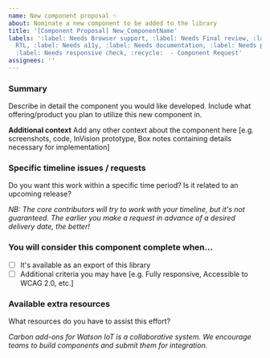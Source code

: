 ```yaml
---
name: New component proposal ✨
about: Nominate a new component to be added to the library
title: '[Component Proposal] New_ComponentName'
labels: ':label: Needs Browser support, :label: Needs Final review, :label: Needs
  RTL, :label: Needs a11y, :label: Needs documentation, :label: Needs prioritization,
  :label: Needs responsive check, :recycle:  - Component Request'
assignees: ''
---
```


### Summary

Describe in detail the component you would like developed.
Include what offering/product you plan to utilize this new component in.

**Additional context**
Add any other context about the component here [e.g. screenshots, code, InVision prototype, Box notes containing details necessary for implementation]

### Specific timeline issues / requests

Do you want this work within a specific time period? Is it related to an
upcoming release?

_NB: The core contributors will try to work with your timeline, but it's not
guaranteed. The earlier you make a request in advance of a desired delivery
date, the better!_

### You will consider this component complete when...

- [ ] It's available as an export of this library
- [ ] Additional criteria you may have [e.g. Fully responsive, Accessible to WCAG 2.0, etc.]

### Available extra resources

What resources do you have to assist this effort?

_Carbon add-ons for Watson IoT is a collaborative system. We encourage teams to build components and submit them for integration._
